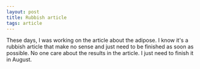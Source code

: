 ```yaml
---
layout: post
title: Rubbish article
tags: article 
---
```

These days, I was working on the article about the adipose. I know it's a rubbish article that make no sense and just need to be finished as soon as possible. No one care about the results in the article. I just need to finish it in August.


